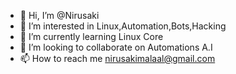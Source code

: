 - 👋 Hi, I’m @Nirusaki
- 👀 I’m interested in Linux,Automation,Bots,Hacking
- 🌱 I’m currently learning Linux Core
- 💞️ I’m looking to collaborate on Automations A.I
- 📫 How to reach me nirusakimalaal@gmail.com
